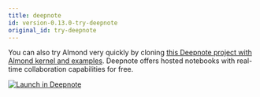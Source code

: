 ```yaml
---
title: deepnote
id: version-0.13.0-try-deepnote
original_id: try-deepnote
---
```


You can also try Almond very quickly by cloning [this Deepnote project with Almond kernel and examples](https://deepnote.com/project/9970220b-94df-4e6e-9695-85dda6b14c59#%2Fexamples%2Fnotebooks%2Findex.ipynb). Deepnote offers hosted notebooks with real-time collaboration capabilities for free.


[![Launch in Deepnote](https://deepnote.com/buttons/launch-in-deepnote.svg)](https://deepnote.com/project/9970220b-94df-4e6e-9695-85dda6b14c59#%2Fexamples%2Fnotebooks%2Findex.ipynb)
